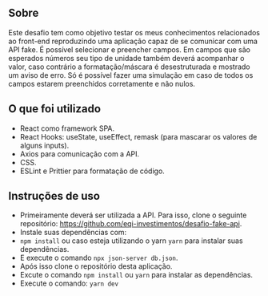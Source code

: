## Sobre

Este desafio tem como objetivo testar os meus conhecimentos relacionados ao front-end reproduzindo uma aplicação capaz de se comunicar com uma API fake. É possível selecionar e preencher campos. Em campos que são esperados números seu tipo de unidade também deverá acompanhar o valor, caso contrário a formatação/máscara é desestruturada e mostrado um aviso de erro. Só é possível fazer uma simulação em caso de todos os campos estarem preenchidos corretamente e não nulos.

## O que foi utilizado

- React como framework SPA.
- React Hooks: useState, useEffect, remask (para mascarar os valores de alguns inputs).
- Axios para comunicação com a API.
- CSS.
- ESLint e Prittier para formatação de código.

## Instruções de uso

- Primeiramente deverá ser utilizada a API. Para isso, clone o seguinte repositório: https://github.com/eqi-investimentos/desafio-fake-api.
- Instale suas dependências com:
- `npm install` ou caso esteja utilizando o yarn `yarn` para instalar suas dependências.
- E execute o comando `npx json-server db.json`.
- Após isso clone o repositório desta aplicação.
- Excute o comando `npm install` ou `yarn` para instalar as dependências.
- Execute o comando: `yarn dev`
